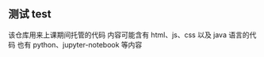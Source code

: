 <h2>测试 test</h2>

<p>该仓库用来上课期间托管的代码 内容可能含有 html、js、css 以及 java 语言的代码 也有 python、jupyter-notebook 等内容</p>
